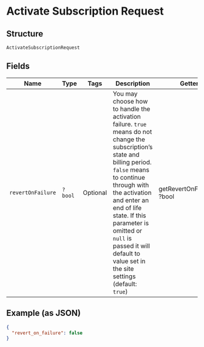 
# Activate Subscription Request

## Structure

`ActivateSubscriptionRequest`

## Fields

| Name | Type | Tags | Description | Getter | Setter |
|  --- | --- | --- | --- | --- | --- |
| `revertOnFailure` | `?bool` | Optional | You may choose how to handle the activation failure. `true` means do not change the subscription’s state and billing period. `false`  means to continue through with the activation and enter an end of life state. If this parameter is omitted or `null` is passed it will default to value set in the  site settings (default: `true`) | getRevertOnFailure(): ?bool | setRevertOnFailure(?bool revertOnFailure): void |

## Example (as JSON)

```json
{
  "revert_on_failure": false
}
```

